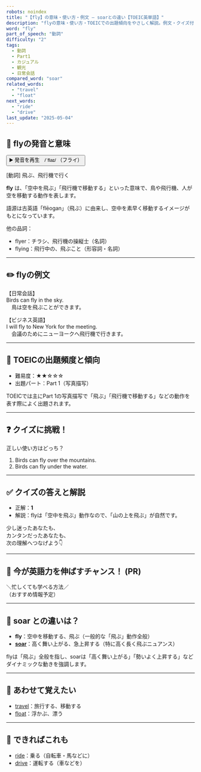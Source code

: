 ```yaml
---
robots: noindex
title: "【fly】の意味・使い方・例文 ― soarとの違い【TOEIC英単語】"
description: "flyの意味・使い方・TOEICでの出題傾向をやさしく解説。例文・クイズ付きでsoarとの違いもわかりやすく学べます。"
word: "fly"
part_of_speech: "動詞"
difficulty: "2"
tags:
  - 動詞
  - Part1
  - カジュアル
  - 観光
  - 日常会話
compared_word: "soar"
related_words:
  - "travel"
  - "float"
next_words:
  - "ride"
  - "drive"
last_update: "2025-05-04"
---
```


## 🔰 flyの発音と意味

<button class="play-audio" onclick="playTTS('fly')">
  <span class="play-audio-main">
    ▶️ 発音を再生　/ˈflaɪ/
  </span>
  <span class="play-audio-sub">
    （フライ）
  </span>
</button>

[動詞] 飛ぶ、飛行機で行く

**fly** は、「空中を飛ぶ」「飛行機で移動する」といった意味で、鳥や飛行機、人が空を移動する動作を表します。

語源は古英語「flēogan」（飛ぶ）に由来し、空中を素早く移動するイメージがもとになっています。

他の品詞：  
- flyer：チラシ、飛行機の操縦士（名詞）
- flying：飛行中の、飛ぶこと（形容詞・名詞）

---

## ✏️ flyの例文

【日常会話】  
Birds can fly in the sky.  
　鳥は空を飛ぶことができます。

【ビジネス英語】  
I will fly to New York for the meeting.  
　会議のためにニューヨークへ飛行機で行きます。

---

## 🎯 TOEICの出題頻度と傾向

- 難易度：★★☆☆☆
- 出題パート：Part 1（写真描写）

TOEICでは主にPart 1の写真描写で「飛ぶ」「飛行機で移動する」などの動作を表す際によく出題されます。

---

## ❓ クイズに挑戦！

正しい使い方はどっち？

1. Birds can fly over the mountains.  
2. Birds can fly under the water.

---

## ✅ クイズの答えと解説

- 正解：**1**
- 解説：flyは「空中を飛ぶ」動作なので、「山の上を飛ぶ」が自然です。

少し迷ったあなたも、  
カンタンだったあなたも、  
次の理解へつなげよう👇️

---

## 🚀 今が英語力を伸ばすチャンス！ (PR)

<div class="info-center">
＼忙しくても学べる方法／<br>  
（おすすめ情報予定）
</div>

---

## 🤔  soar との違いは？

- **fly**：空中を移動する、飛ぶ（一般的な「飛ぶ」動作全般）
- **[soar](/word/soar)**：高く舞い上がる、急上昇する（特に高く長く飛ぶニュアンス）

flyは「飛ぶ」全般を指し、soarは「高く舞い上がる」「勢いよく上昇する」などダイナミックな動きを強調します。

---

## 🧩 あわせて覚えたい

- [travel](/word/travel)：旅行する、移動する
- [float](/word/float)：浮かぶ、漂う

---

## 📖 できればこれも

- [ride](/word/ride)：乗る（自転車・馬などに）
- [drive](/word/drive)：運転する（車などを）

<!-- cvid: aid34_bid30 -->
